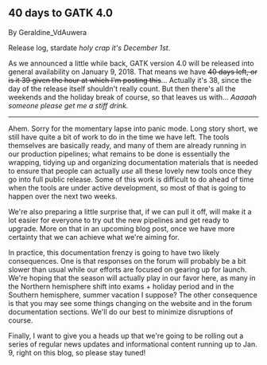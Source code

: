 ## 40 days to GATK 4.0

By Geraldine_VdAuwera

<p>Release log, stardate <em>holy crap it's December 1st</em>.</p>

<p>As we announced a little while back, GATK version 4.0 will be released into general availability on January 9, 2018. That means we have <span style="text-decoration: line-through;">40 days left, or is it 39 given the hour at which I'm posting this</span>... Actually it's 38, since the day of the release itself shouldn't really count. But then there's all the weekends and the holiday break of course, so that leaves us with... <em>Aaaaah someone please get me a stiff drink.</em></p>

<hr></hr><p>Ahem. Sorry for the momentary lapse into panic mode. Long story short, we still have quite a bit of work to do in the time we have left. The tools themselves are basically ready, and many of them are already running in our production pipelines; what remains to be done is essentially the wrapping, tidying up and organizing documentation materials that is needed to ensure that people can actually <em>use</em> all these lovely new tools once they go into full public release. Some of this work is difficult to do ahead of time when the tools are under active development, so most of that is going to happen over the next two weeks.</p>

<p>We're also preparing a little surprise that, if we can pull it off, will make it a lot easier for everyone to try out the new pipelines and get ready to upgrade. More on that in an upcoming blog post, once we have more certainty that we can achieve what we're aiming for.</p>

<p>In practice, this documentation frenzy is going to have two likely consequences. One is that responses on the forum will probably be a bit slower than usual while our efforts are focused on gearing up for launch. We're hoping that the season will actually play in our favor here, as many in the Northern hemisphere shift into exams + holiday period and in the Southern hemisphere, summer vacation I suppose? The other consequence is that you may see some things changing on the website and in the forum documentation sections. We'll do our best to minimize disruptions of course.</p>

<p>Finally, I want to give you a heads up that we're going to be rolling out a series of regular news updates and informational content running up to Jan. 9, right on this blog, so please stay tuned!</p>

